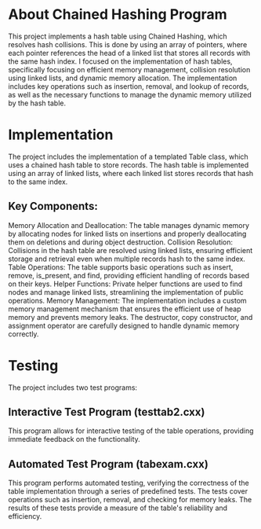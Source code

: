 # About Chained Hashing Program
This project implements a hash table using Chained Hashing, which resolves hash collisions. This is done by using an array of pointers, where each pointer references the head of a linked list that stores all records with the same hash index. I focused on the implementation of hash tables, specifically focusing on efficient memory management, collision resolution using linked lists, and dynamic memory allocation. The implementation includes key operations such as insertion, removal, and lookup of records, as well as the necessary functions to manage the dynamic memory utilized by the hash table.

# Implementation
The project includes the implementation of a templated Table class, which uses a chained hash table to store records. The hash table is implemented using an array of linked lists, where each linked list stores records that hash to the same index.

## Key Components:
Memory Allocation and Deallocation: The table manages dynamic memory by allocating nodes for linked lists on insertions and properly deallocating them on deletions and during object destruction.
Collision Resolution: Collisions in the hash table are resolved using linked lists, ensuring efficient storage and retrieval even when multiple records hash to the same index.
Table Operations: The table supports basic operations such as insert, remove, is_present, and find, providing efficient handling of records based on their keys.
Helper Functions: Private helper functions are used to find nodes and manage linked lists, streamlining the implementation of public operations.
Memory Management: The implementation includes a custom memory management mechanism that ensures the efficient use of heap memory and prevents memory leaks. The destructor, copy constructor, and assignment operator are carefully designed to handle dynamic memory correctly.

# Testing
The project includes two test programs:

## Interactive Test Program (testtab2.cxx) 
This program allows for interactive testing of the table operations, providing immediate feedback on the functionality.
## Automated Test Program (tabexam.cxx)
This program performs automated testing, verifying the correctness of the table implementation through a series of predefined tests. The tests cover operations such as insertion, removal, and checking for memory leaks. The results of these tests provide a measure of the table's reliability and efficiency.
